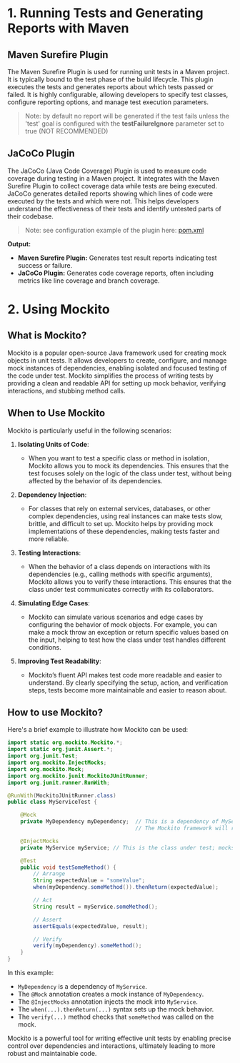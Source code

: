 
# 1. Running Tests and Generating Reports with Maven

## Maven Surefire Plugin
The Maven Surefire Plugin is used for running unit tests in a Maven project. It is typically bound to the test phase of the build lifecycle. This plugin executes the tests and generates reports about which tests passed or failed. It is highly configurable, allowing developers to specify test classes, configure reporting options, and manage test execution parameters.
> Note: by default no report will be generated if the test fails unless the 'test' goal is configured with the **testFailureIgnore** parameter set to true (NOT RECOMMENDED)

## JaCoCo Plugin
The JaCoCo (Java Code Coverage) Plugin is used to measure code coverage during testing in a Maven project. It integrates with the Maven Surefire Plugin to collect coverage data while tests are being executed. JaCoCo generates detailed reports showing which lines of code were executed by the tests and which were not. This helps developers understand the effectiveness of their tests and identify untested parts of their codebase.
> Note: see configuration example of the plugin here:  [pom.xml](https://github.com/kayulu/spring-boot-unit-testing/blob/main/1.00-starting-project/pom.xml)

**Output:**

- **Maven Surefire Plugin:** Generates test result reports indicating test success or failure.
- **JaCoCo Plugin:** Generates code coverage reports, often including metrics like line coverage and branch coverage.

# 2. Using Mockito
## What is Mockito?

Mockito is a popular open-source Java framework used for creating mock objects in unit tests. It allows developers to create, configure, and manage mock instances of dependencies, enabling isolated and focused testing of the code under test. Mockito simplifies the process of writing tests by providing a clean and readable API for setting up mock behavior, verifying interactions, and stubbing method calls.

## When to Use Mockito

Mockito is particularly useful in the following scenarios:

1. **Isolating Units of Code**:
   - When you want to test a specific class or method in isolation, Mockito allows you to mock its dependencies. This ensures that the test focuses solely on the logic of the class under test, without being affected by the behavior of its dependencies.

2. **Dependency Injection**:
   - For classes that rely on external services, databases, or other complex dependencies, using real instances can make tests slow, brittle, and difficult to set up. Mockito helps by providing mock implementations of these dependencies, making tests faster and more reliable.

3. **Testing Interactions**:
   - When the behavior of a class depends on interactions with its dependencies (e.g., calling methods with specific arguments), Mockito allows you to verify these interactions. This ensures that the class under test communicates correctly with its collaborators.

4. **Simulating Edge Cases**:
   - Mockito can simulate various scenarios and edge cases by configuring the behavior of mock objects. For example, you can make a mock throw an exception or return specific values based on the input, helping to test how the class under test handles different conditions.

5. **Improving Test Readability**:
   - Mockito’s fluent API makes test code more readable and easier to understand. By clearly specifying the setup, action, and verification steps, tests become more maintainable and easier to reason about.

## How to use Mockito?

Here's a brief example to illustrate how Mockito can be used:

```java
import static org.mockito.Mockito.*;
import static org.junit.Assert.*;
import org.junit.Test;
import org.mockito.InjectMocks;
import org.mockito.Mock;
import org.mockito.junit.MockitoJUnitRunner;
import org.junit.runner.RunWith;

@RunWith(MockitoJUnitRunner.class)
public class MyServiceTest {

    @Mock
    private MyDependency myDependency;  // This is a dependency of MyService class that we need to mock.
                                        // The Mockito framework will replace this dependeny with a mock (double) during test execution.

    @InjectMocks
    private MyService myService; // This is the class under test; mocks will be injected into this class

    @Test
    public void testSomeMethod() {
        // Arrange
        String expectedValue = "someValue";
        when(myDependency.someMethod()).thenReturn(expectedValue);

        // Act
        String result = myService.someMethod();

        // Assert
        assertEquals(expectedValue, result);

        // Verify
        verify(myDependency).someMethod();
    }
}
```

In this example:
- `MyDependency` is a dependency of `MyService`.
- The `@Mock` annotation creates a mock instance of `MyDependency`.
- The `@InjectMocks` annotation injects the mock into `MyService`.
- The `when(...).thenReturn(...)` syntax sets up the mock behavior.
- The `verify(...)` method checks that `someMethod` was called on the mock.

Mockito is a powerful tool for writing effective unit tests by enabling precise control over dependencies and interactions, ultimately leading to more robust and maintainable code.
